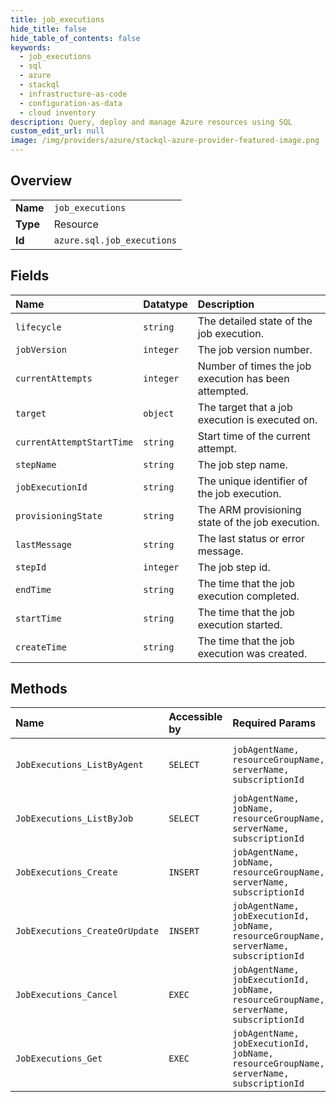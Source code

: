 ```yaml
---
title: job_executions
hide_title: false
hide_table_of_contents: false
keywords:
  - job_executions
  - sql
  - azure    
  - stackql
  - infrastructure-as-code
  - configuration-as-data
  - cloud inventory
description: Query, deploy and manage Azure resources using SQL
custom_edit_url: null
image: /img/providers/azure/stackql-azure-provider-featured-image.png
---
```

  
    

## Overview
<table><tbody>
<tr><td><b>Name</b></td><td><code>job_executions</code></td></tr>
<tr><td><b>Type</b></td><td>Resource</td></tr>
<tr><td><b>Id</b></td><td><code>azure.sql.job_executions</code></td></tr>
</tbody></table>

## Fields
| Name | Datatype | Description |
|:-----|:---------|:------------|
| `lifecycle` | `string` | The detailed state of the job execution. |
| `jobVersion` | `integer` | The job version number. |
| `currentAttempts` | `integer` | Number of times the job execution has been attempted. |
| `target` | `object` | The target that a job execution is executed on. |
| `currentAttemptStartTime` | `string` | Start time of the current attempt. |
| `stepName` | `string` | The job step name. |
| `jobExecutionId` | `string` | The unique identifier of the job execution. |
| `provisioningState` | `string` | The ARM provisioning state of the job execution. |
| `lastMessage` | `string` | The last status or error message. |
| `stepId` | `integer` | The job step id. |
| `endTime` | `string` | The time that the job execution completed. |
| `startTime` | `string` | The time that the job execution started. |
| `createTime` | `string` | The time that the job execution was created. |
## Methods
| Name | Accessible by | Required Params | Description |
|:-----|:--------------|:----------------|:------------|
| `JobExecutions_ListByAgent` | `SELECT` | `jobAgentName, resourceGroupName, serverName, subscriptionId` | Lists all executions in a job agent. |
| `JobExecutions_ListByJob` | `SELECT` | `jobAgentName, jobName, resourceGroupName, serverName, subscriptionId` | Lists a job's executions. |
| `JobExecutions_Create` | `INSERT` | `jobAgentName, jobName, resourceGroupName, serverName, subscriptionId` | Starts an elastic job execution. |
| `JobExecutions_CreateOrUpdate` | `INSERT` | `jobAgentName, jobExecutionId, jobName, resourceGroupName, serverName, subscriptionId` | Creates or updates a job execution. |
| `JobExecutions_Cancel` | `EXEC` | `jobAgentName, jobExecutionId, jobName, resourceGroupName, serverName, subscriptionId` | Requests cancellation of a job execution. |
| `JobExecutions_Get` | `EXEC` | `jobAgentName, jobExecutionId, jobName, resourceGroupName, serverName, subscriptionId` | Gets a job execution. |

